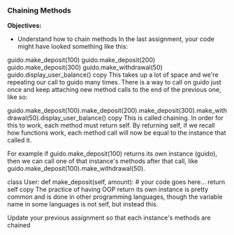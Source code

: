 ### Chaining Methods

**Objectives:**

- Understand how to chain methods
In the last assignment, your code might have looked something like this:

guido.make_deposit(100)
guido.make_deposit(200)
guido.make_deposit(300)
guido.make_withdrawal(50)
guido.display_user_balance()
copy
This takes up a lot of space and we're repeating our call to guido many times. There is a way to call on guido just once and keep attaching new method calls to the end of the previous one, like so:

guido.make_deposit(100).make_deposit(200).make_deposit(300).make_withdrawal(50).display_user_balance()
copy
This is called chaining. In order for this to work, each method must return self. By returning self, if we recall how functions work, each method call will now be equal to the instance that called it.

For example if guido.make_deposit(100) returns its own instance (guido), then we can call one of that instance's methods after that call, like guido.make_deposit(100).make_withdrawal(50).

class User:
    def make_deposit(self, amount):
        # your code goes here...
        return self
copy
The practice of having OOP return its own instance is pretty common and is done in other programming languages, though the variable name in some languages is not self, but instead this.

Update your previous assignment so that each instance's methods are chained